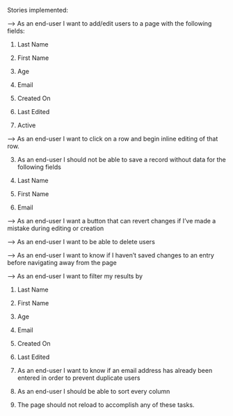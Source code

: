 Stories implemented:

-->	As an end-user I want to add/edit users to a page with the following fields:
1.	Last Name

2.	First Name

3.	Age

4.	Email

5.	Created On

6.	Last Edited

7.	Active


-->	As an end-user I want to click on a row and begin inline editing of that row.

3.	As an end-user I should not be able to save a record without data for the following fields

1.	Last Name

2.	First Name

3.	Email   


-->	As an end-user I want a button that can revert changes if I’ve made a mistake during editing or creation


-->	As an end-user I want to be able to delete users


-->	As an end-user I want to know if I haven’t saved changes to an entry before navigating away from the page


-->	As an end-user I want to filter my results by
1.	Last Name

2.	First Name

3.	Age

4.	Email

5.	Created On

6.	Last Edited

8.	As an end-user I want to know if an email address has already been entered in order to prevent duplicate users

9.	As an end-user I should be able to sort every column

10.	The page should not reload to accomplish any of these tasks. 
